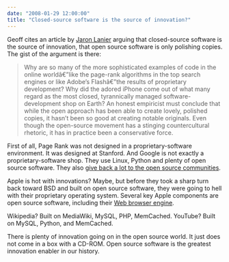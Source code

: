 ```yaml
---
date: "2008-01-29 12:00:00"
title: "Closed-source software is the source of innovation?"
---
```




Geoff cites an article by [Jaron Lanier](https://en.wikipedia.org/wiki/Jaron_Lanier) arguing that closed-source software is the source of innovation, that open source software is only polishing copies. The gist of the argument is there:

> Why are so many of the more sophisticated examples of code in the online worldâ€”like the page-rank algorithms in the top search engines or like Adobe&rsquo;s Flashâ€”the results of proprietary development? Why did the adored iPhone come out of what many regard as the most closed, tyrannically managed software-development shop on Earth? An honest empiricist must conclude that while the open approach has been able to create lovely, polished copies, it hasn&rsquo;t been so good at creating notable originals. Even though the open-source movement has a stinging countercultural rhetoric, it has in practice been a conservative force.


First of all, Page Rank was not designed in a proprietary-software environment. It was designed at Stanford. And Google is not exactly a proprietary-software shop. They use Linux, Python and plenty of open source software. They also [give back a lot to the open source communities](https://developers.google.com/open-source/?csw=1).

Apple is hot with innovations? Maybe, but before they took a sharp turn back toward BSD and built on open source software, they were going to hell with their proprietary operating system. Several key Apple components are open source software, including their [Web browser engine](https://en.wikipedia.org/wiki/Webkit).

Wikipedia? Built on MediaWiki, MySQL, PHP, MemCached. YouTube? Built on MySQL, Python, and MemCached.

There is plenty of innovation going on in the open source world. It just does not come in a box with a CD-ROM. Open source software is the greatest innovation enabler in our history.

